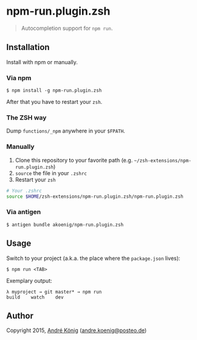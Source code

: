 # npm-run.plugin.zsh

> Autocompletion support for `npm run`.

## Installation

Install with npm or manually.

### Via npm

    $ npm install -g npm-run.plugin.zsh

After that you have to restart your `zsh`.

### The ZSH way

Dump `functions/_npm` anywhere in your `$FPATH`.

### Manually

1. Clone this repository to your favorite path (e.g. `~/zsh-extensions/npm-run.plugin.zsh`)
2. `source` the file in your `.zshrc`
3. Restart your `zsh`

```sh
# Your .zshrc
source $HOME/zsh-extensions/npm-run.plugin.zsh/npm-run.plugin.zsh
```

### Via antigen

    $ antigen bundle akoenig/npm-run.plugin.zsh

## Usage

Switch to your project (a.k.a. the place where the `package.json` lives):

    $ npm run <TAB>

Exemplary output:

    λ myproject → git master* → npm run
    build    watch    dev

## Author

Copyright 2015, [André König](http://andrekoenig.info) (andre.koenig@posteo.de)


